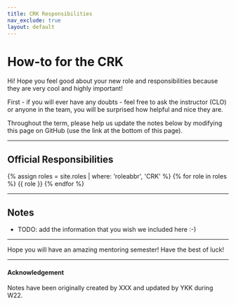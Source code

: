 ```yaml
---
title: CRK Responsibilities
nav_exclude: true
layout: default
---
```


# How-to for the CRK

Hi! Hope you feel good about your new role and responsibilities because they are 
very cool and highly important! 

First - if you will ever have any doubts - feel free to ask the instructor (CLO) or anyone in the team, you will be surprised how helpful and nice they are. 

Throughout the term, please help us update the notes below by modifying this page on GitHub (use the link at the bottom of this page).

---

## Official Responsibilities
{% assign roles = site.roles | where: 'roleabbr', 'CRK' %}
{% for role in roles %}
{{ role }}
{% endfor %}

---

## Notes

* TODO: add the information that you wish we included here :-)

---

Hope you will have an amazing mentoring semester! Have the best of luck!


---

#### Acknowledgement
Notes have been originally created by XXX and updated by YKK during W22.
